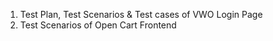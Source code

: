 1. Test Plan, Test Scenarios & Test cases of VWO Login Page
2. Test Scenarios of Open Cart Frontend
